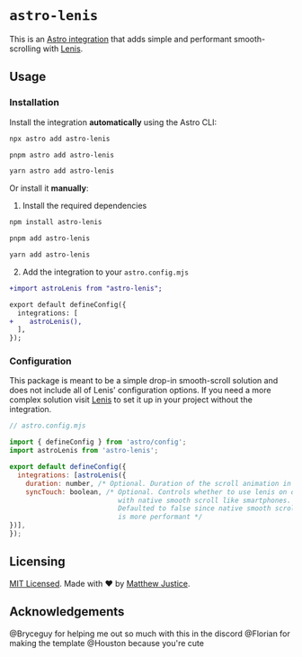 # `astro-lenis`

This is an [Astro integration](https://docs.astro.build/en/guides/integrations-guide/) that adds simple and performant smooth-scrolling with [Lenis](https://lenis.darkroom.engineering/).

## Usage

### Installation

Install the integration **automatically** using the Astro CLI:

```bash
npx astro add astro-lenis
```

```bash
pnpm astro add astro-lenis
```

```bash
yarn astro add astro-lenis
```

Or install it **manually**:

1. Install the required dependencies

```bash
npm install astro-lenis
```

```bash
pnpm add astro-lenis
```

```bash
yarn add astro-lenis
```

2. Add the integration to your `astro.config.mjs`

```diff
+import astroLenis from "astro-lenis";

export default defineConfig({
  integrations: [
+    astroLenis(),
  ],
});
```

### Configuration

This package is meant to be a simple drop-in smooth-scroll solution and does not include all of Lenis' configuration options. If you need a more complex solution visit [Lenis](https://lenis.darkroom.engineering/) to set it up in your project without the integration.

```js
// astro.config.mjs

import { defineConfig } from 'astro/config';
import astroLenis from 'astro-lenis';

export default defineConfig({
  integrations: [astroLenis({
    duration: number, /* Optional. Duration of the scroll animation in seconds */
    syncTouch: boolean, /* Optional. Controls whether to use lenis on devices 
                           with native smooth scroll like smartphones. 
                           Defaulted to false since native smooth scrolling 
                           is more performant */
})],
});
```

## Licensing

[MIT Licensed](https://github.com/TODO:/blob/main/LICENSE). Made with ❤️ by [Matthew Justice](https://github.com/JusticeMatthew).

## Acknowledgements

@Bryceguy for helping me out so much with this in the discord
@Florian for making the template
@Houston because you're cute
